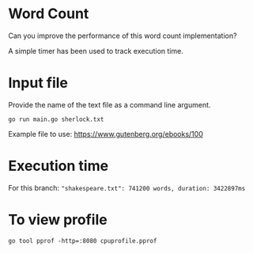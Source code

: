 # Word Count

Can you improve the performance of this word count implementation?  

A simple timer has been used to track execution time.  

# Input file

Provide the name of the text file as a command line argument.

`go run main.go sherlock.txt`  

Example file to use:
https://www.gutenberg.org/ebooks/100


# Execution time

For this branch:
`"shakespeare.txt": 741200 words, duration: 3422897ms`


# To view profile

`go tool pprof -http=:8080 cpuprofile.pprof`  
